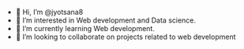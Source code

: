 - 👋 Hi, I’m @jyotsana8
- 👀 I’m interested in Web development and Data science.
- 🌱 I’m currently learning Web development.
- 💞️ I’m looking to collaborate on projects related to web development 
  

<!---
jyotsana8/jyotsana8 is a ✨ special ✨ repository because its `README.md` (this file) appears on your GitHub profile.
You can click the Preview link to take a look at your changes.
--->
